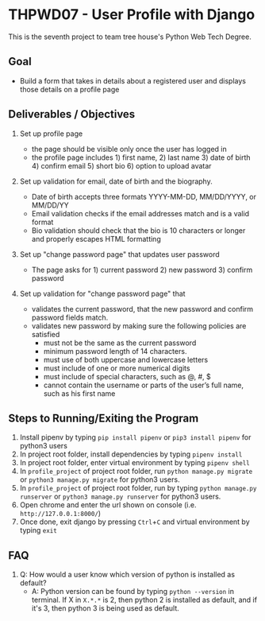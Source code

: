 # THPWD07 - User Profile with Django

This is the seventh project to team tree house's Python Web Tech Degree.

## Goal
- Build a form that takes in details about a registered user and displays those details on a profile page

## Deliverables / Objectives
1. Set up profile page
    - the page should be visible only once the user has logged in
    - the profile page includes 1) first name, 2) last name 3) date of birth 4) confirm email 5) short bio 6) option to upload avatar

2. Set up validation for email, date of birth and the biography.
    - Date of birth accepts three formats  YYYY-MM-DD, MM/DD/YYYY, or MM/DD/YY
    - Email validation checks if the email addresses match and is a valid format
    - Bio validation should check that the bio is 10 characters or longer and properly escapes HTML formatting

3. Set up "change password page" that updates user password
    - The page asks for 1) current password 2) new password 3) confirm password

4. Set up validation for "change password page" that
    - validates the current password, that the new password and confirm password fields match.
    - validates new password by making sure the following policies are satisfied
        - must not be the same as the current password
        - minimum password length of 14 characters.
        - must use of both uppercase and lowercase letters
        - must include of one or more numerical digits
        - must include of special characters, such as @, #, $
        - cannot contain the username or parts of the user’s full name, such as his first name


## Steps to Running/Exiting the Program
1. Install pipenv by typing `pip install pipenv` or `pip3 install pipenv` for python3 users
2. In project root folder, install dependencies by typing `pipenv install`
3. In project root folder, enter virtual environment by typing `pipenv shell`
4. In `profile_project` of project root folder, run `python manage.py migrate` or `python3 manage.py migrate` for python3 users.
5. In `profile_project` of project root folder, run by typing `python manage.py runserver` or `python3 manage.py runserver` for python3 users.
6. Open chrome and enter the url shown on console (i.e. `http://127.0.0.1:8000/`)
7. Once done, exit django by pressing `Ctrl`+`C` and virtual environment by typing `exit`

## FAQ
1. Q: How would a user know which version of python is installed as default?
    - A: Python version can be found by typing `python --version` in terminal. If X in `X.*.*` is 2, then python 2 is installed as default, and if it's 3, then python 3 is being used as default.